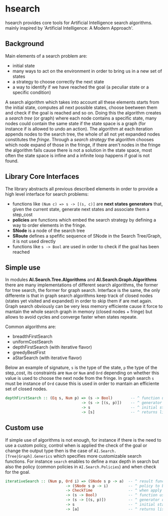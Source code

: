 # hsearch

hsearch provides core tools for Artificial Intelligence search algorithms.
mainly inspired by 'Artificial Intelligence: A Modern Approach'. 

## Background

Main elements of a search problem are:
- initial state
- many ways to act on the environment in order to bring us in a new set of states
- a strategy to choose correctly the next state
- a way to identify if we have reached the goal (a peculiar state or a specific condition)

A search algorithm which takes into account all these elements starts from the initial state, 
computes all next possible states, choose beetween them and check if the goal is reached and so on.
Doing this the algorithm creates a *search tree* (or graph) where each node contains a specific state, many nodes
could contain the same state if the state space is a graph (for instance if is allowed
to undo an action). The algorithm at each iteration appends nodes to the search tree, the whole of all not
yet expanded nodes constitutes the *fringe*. Through a *search strategy* the algorithm chooses which node
expand of those in the fringe, if there aren't nodes in the fringe the algorithm fails cause there is not a
solution in the state space, most often the state space is infine and a infinite loop happens if goal is not found.

## Library Core Interfaces

The library abstracts all previous described elements in order to provide a high level interface for search
problems:

- functions like `(Num c) => s -> [(s, c)]` are **next states generators** that, given the current state, generate 
  next states and associate them a step_cost 
- **policies**  are functions which embed the search strategy by defining a way to order elements in the fringe.
- **SNode** is a node of the search tree
- **SRoute** defines a spefific sequence of SNode in the Search Tree/Graph, it is not used directly
- functions like `s -> Bool` are used in order to check if the goal has been reached

## Simple use

In modules **AI.Search.Tree.Algorithms** and **AI.Search.Graph.Algorithms** there are many implementations of
different search algorithms, the former for tree search, the former for graph search. Interface is the same, the
only differente is that in graph search algorithms keep track of closed nodes (states yet visited and expanded) in 
order to skip them if are met again. Graph search obviously can be very less memory efficiente cause it force to
mantain the whole search graph in memory (closed nodes + fringe) but allows to avoid cycles and converge faster when
states repeate.

Common algorithms are:

- breadthFirstSearch
- uniformCostSearch
- depthFirstSearch   (with iterative flavor)
- greedyBestFirst
- aStarSearch        (with iterative flavor)

Below an example of signature, `s` is the type of the state, `p` the type of the step_cost, its constraints
are `Num` or `Num` and `Ord` depending on whether this value is used to choose the next node from the fringe.
In graph search `s` must be instance of `Ord` cause this is used in order to mantain an efficiente set of closed
nodes.

~~~haskell
depthFirstSearch :: (Eq s, Num p) => (s -> Bool)        -- ^ function used to check if the goal is reached
                                  -> (s -> [(s, p)])    -- ^ generator of states
                                  -> s                  -- ^ initial state
                                  -> [s]                -- ^ returns list of states
~~~

## Custom use

If simple use of algorithms is not enough, for instance if there is the need to use a custom policy, control when is applied the check of
the goal or change the output type then is the case of `AI.Search.[Tree|Graph].Generics` which specifies more customizable search functions.
For instance `search` enables to define a max depth in search but also the policy (common policies in `AI.Search.Policies`) and
when check for the goal.

~~~haskell
iterativeSearch :: (Num p, Ord i) => (SNode s p -> a)  -- ^ result function
                           -> (SNode s p -> i)         -- ^ policy to be used
                           -> CheckTime                -- ^ when apply check goal
                           -> (s -> Bool)              -- ^ function used to check if the goal is reached
                           -> (s -> [(s, p)])          -- ^ generator of states
                           -> s                        -- ^ initial state
                           -> [a]                      -- ^ returns list of states
~~~
